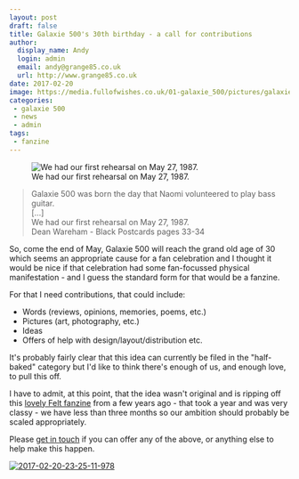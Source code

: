 ```yaml
---
layout: post
draft: false
title: Galaxie 500's 30th birthday - a call for contributions
author:
  display_name: Andy
  login: admin
  email: andy@grange85.co.uk
  url: http://www.grange85.co.uk
date: 2017-02-20
image: https://media.fullofwishes.co.uk/01-galaxie_500/pictures/galaxie-500-first-rehearsal.jpg
categories:
 - galaxie 500
 - news
 - admin
tags:
 - fanzine
---
```

<figure class="caption aligncenter"><img src="https://media.fullofwishes.co.uk/01-galaxie_500/pictures/galaxie-500-first-rehearsal.jpg" alt="We had our first rehearsal on May 27, 1987." /><figcaption class="caption-text">We had our first rehearsal on May 27, 1987.</figcaption></figure>
<blockquote>
Galaxie 500 was born the day that Naomi volunteered to play bass guitar.<br>
[&hellip;]<br>
We had our first rehearsal on May 27, 1987.
<footer>Dean Wareham - Black Postcards pages 33-34</footer>
</blockquote>
<p class="lead">So, come the end of May, Galaxie 500 will reach the grand old age of 30 which seems an appropriate cause for a fan celebration and I thought it would be nice if that celebration had some fan-focussed physical manifestation - and I guess the standard form for that would be a fanzine.</p>
<p>For that I need contributions, that could include:</p>
<ul>
<li>Words (reviews, opinions, memories, poems, etc.)</li>
<li>Pictures (art, photography, etc.)</li>
<li>Ideas</li>
<li>Offers of help with design/layout/distribution etc.</li>
</ul>
<p>It's probably fairly clear that this idea can currently be filed in the "half-baked" category but I'd like to think there's enough of us, and enough love, to pull this off.</p>
<p>I have to admit, at this point, that the idea wasn't original and is ripping off this <a href="http://foxtrotecholimatango.blogspot.co.uk/">lovely Felt fanzine</a> from a few years ago - that took a year and was very classy - we have less than three months so our ambition should probably be scaled appropriately.</p>
<p>Please <a href="/about/">get in touch</a> if you can offer any of the above, or anything else to help make this happen.</p>
<a data-flickr-embed="true"  href="https://www.flickr.com/photos/grange85/32981110116/in/dateposted/" title="2017-02-20-23-25-11-978"><img src="https://c1.staticflickr.com/1/444/32981110116_a404d7d279_c.jpg" alt="2017-02-20-23-25-11-978"></a>
